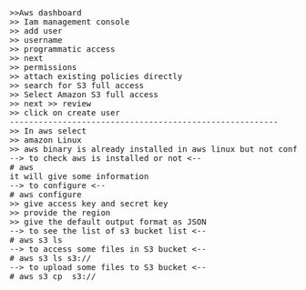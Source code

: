 <pre>
>>Aws dashboard 
>> Iam management console 
>> add user 
>> username 
>> programmatic access 
>> next
>> permissions 
>> attach existing policies directly 
>> search for S3 full access 
>> Select Amazon S3 full access 
>> next >> review 
>> click on create user 
-------------------------------------------------------- 
>> In aws select 
>> amazon Linux 
>> aws binary is already installed in aws linux but not configured 
--> to check aws is installed or not <-- 
# aws 
it will give some information 
--> to configure <-- 
# aws configure 
>> give access key and secret key 
>> provide the region 
>> give the default output format as JSON 
--> to see the list of s3 bucket list <-- 
# aws s3 ls 
--> to access some files in S3 bucket <-- 
# aws s3 ls s3://<folder name> 
--> to upload some files to S3 bucket <-- 
# aws s3 cp <file1> s3://<folder> 
</pre>